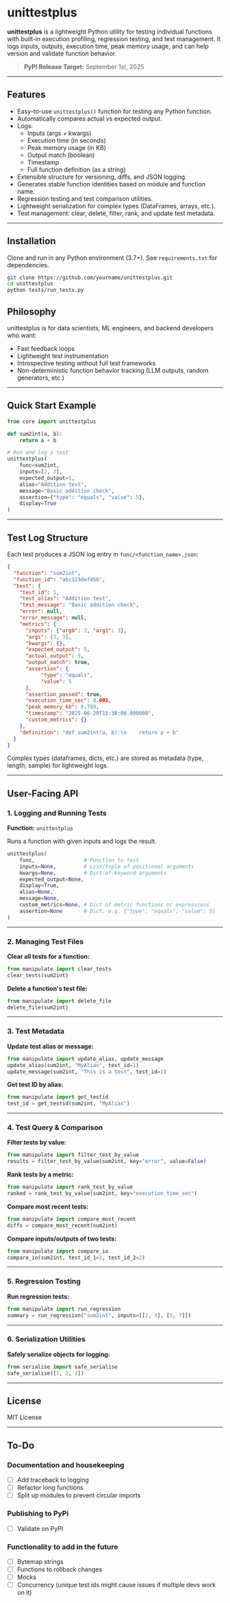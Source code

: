 # unittestplus

**unittestplus** is a lightweight Python utility for testing individual functions with built-in execution profiling, regression testing, and test management. It logs inputs, outputs, execution time, peak memory usage, and can help version and validate function behavior.

> **PyPI Release Target:** September 1st, 2025

---

## Features

- Easy-to-use `unittestplus()` function for testing any Python function.
- Automatically compares actual vs expected output.
- Logs:
  - Inputs (args + kwargs)
  - Execution time (in seconds)
  - Peak memory usage (in KB)
  - Output match (boolean)
  - Timestamp
  - Full function definition (as a string)
- Extensible structure for versioning, diffs, and JSON logging.
- Generates stable function identities based on module and function name.
- Regression testing and test comparison utilities.
- Lightweight serialization for complex types (DataFrames, arrays, etc.).
- Test management: clear, delete, filter, rank, and update test metadata.

---

## Installation

Clone and run in any Python environment (3.7+). See `requirements.txt` for dependencies.

```bash
git clone https://github.com/yourname/unittestplus.git
cd unittestplus
python tests/run_tests.py
```

## Philosophy

unittestplus is for data scientists, ML engineers, and backend developers who want:

- Fast feedback loops
- Lightweight test instrumentation
- Introspective testing without full test frameworks
- Non-deterministic function behavior tracking (LLM outputs, random generators, etc.)

---

## Quick Start Example

```python
from core import unittestplus

def sum2int(a, b):
    return a + b

# Run and log a test
unittestplus(
    func=sum2int,
    inputs=[2, 3],
    expected_output=5,
    alias="Addition test",
    message="Basic addition check",
    assertion={"type": "equals", "value": 5},
    display=True
)
```

---

## Test Log Structure

Each test produces a JSON log entry in `func/<function_name>.json`:

```json
{
  "function": "sum2int",
  "function_id": "abc123def456",
  "test": {
    "test_id": 1,
    "test_alias": "Addition test",
    "test_message": "Basic addition check",
    "error": null,
    "error_message": null,
    "metrics": {
      "inputs": {"arg0": 2, "arg1": 3},
      "args": [2, 3],
      "kwargs": {},
      "expected_output": 5,
      "actual_output": 5,
      "output_match": true,
      "assertion": {
           "type": "equals",
           "value": 5
      },
      "assertion_passed": true,
      "execution_time_sec": 0.001,
      "peak_memory_kb": 0.789,
      "timestamp": "2025-06-20T15:30:00.000000",
      "custom_metrics": {}
    },
    "definition": "def sum2int(a, b):\n    return a + b"
  }
}
```

Complex types (dataframes, dicts, etc.) are stored as metadata (type, length, sample) for lightweight logs.

---

## User-Facing API

### 1. Logging and Running Tests

**Function:** `unittestplus`

Runs a function with given inputs and logs the result.

```python
unittestplus(
    func,                # Function to test
    inputs=None,         # List/tuple of positional arguments
    kwargs=None,         # Dict of keyword arguments
    expected_output=None,
    display=True,
    alias=None,
    message=None,
    custom_metrics=None, # Dict of metric functions or expressions
    assertion=None       # Dict, e.g. {"type": "equals", "value": 5}
)
```

---

### 2. Managing Test Files

**Clear all tests for a function:**

```python
from manipulate import clear_tests
clear_tests(sum2int)
```

**Delete a function's test file:**

```python
from manipulate import delete_file
delete_file(sum2int)
```

---

### 3. Test Metadata

**Update test alias or message:**

```python
from manipulate import update_alias, update_message
update_alias(sum2int, "MyAlias", test_id=1)
update_message(sum2int, "This is a test", test_id=1)
```

**Get test ID by alias:**

```python
from manipulate import get_testid
test_id = get_testid(sum2int, "MyAlias")
```

---

### 4. Test Query & Comparison

**Filter tests by value:**

```python
from manipulate import filter_test_by_value
results = filter_test_by_value(sum2int, key="error", value=False)
```

**Rank tests by a metric:**

```python
from manipulate import rank_test_by_value
ranked = rank_test_by_value(sum2int, key="execution_time_sec")
```

**Compare most recent tests:**

```python
from manipulate import compare_most_recent
diffs = compare_most_recent(sum2int)
```

**Compare inputs/outputs of two tests:**

```python
from manipulate import compare_io
compare_io(sum2int, test_id_1=1, test_id_2=2)
```

---

### 5. Regression Testing

**Run regression tests:**

```python
from manipulate import run_regression
summary = run_regression("sum2int", inputs=[[2, 3], [5, 7]])
```

---

### 6. Serialization Utilities

**Safely serialize objects for logging:**

```python
from serialise import safe_serialise
safe_serialise([1, 2, 3])
```


---

## License

MIT License

---
## To-Do

### Documentation and housekeeping
- [ ] Add traceback to logging
- [ ] Refactor long functions
- [ ] Split up modules to prevent circular imports

### Publishing to PyPi
- [ ] Validate on PyPI

### Functionality to add in the future
- [ ] Bytemap strings
- [ ] Functions to rollback changes 
- [ ] Mocks
- [ ] Concurrency (unique test ids might cause issues if multiple devs work on it)
